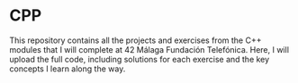 # CPP
This repository contains all the projects and exercises from the C++ modules that I will complete at 42 Málaga Fundación Telefónica. Here, I will upload the full code, including solutions for each exercise and the key concepts I learn along the way.
